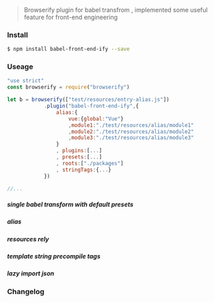 
> Browserify plugin for babel transfrom , implemented some useful feature for front-end engineering

### Install

```bash
$ npm install babel-front-end-ify --save
```

### Useage

```javascript
"use strict"
const browserify = require("browserify")

let b = browserify(["test/resources/entry-alias.js"])
            .plugin("babel-front-end-ify",{
                alias:{
                    vue:{global:"Vue"}
                    ,module1:"./test/resources/alias/module1" 
                    ,module2:"./test/resources/alias/module2"
                    ,module3:"./test/resources/alias/module3"
                }
                , plugins:[...]
                , presets:[...]
                , roots:["./packages"]
                , stringTags:{...}
            })
            
//...
```

##### single babel transform with default presets

##### alias

##### resources rely

##### template string precompile tags

##### lazy import json

### Changelog
